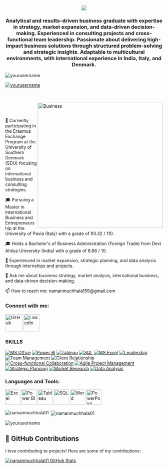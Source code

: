 <h1 align="center">
    <img src="https://readme-typing-svg.herokuapp.com/?font=Righteous&size=35&center=true&vCenter=true&width=700&height=70&duration=4000&lines=Hi+There!+👋;+I'm+Naman+Muchhala!;+Business+Graduate!" />
</h1>

<h3 align="center">Analytical and results-driven business graduate with expertise in strategy, market expansion, and      data-driven decision-making. Experienced in consulting projects and cross-functional team leadership. Passionate about delivering high-impact business solutions through structured problem-solving and strategic insights. Adaptable to multicultural environments, with international experience in India, Italy, and Denmark.</h3>

<p align="left"> <img src="https://komarev.com/ghpvc/?username=yourusername&label=Profile%20views&color=0e75b6&style=flat" alt="yourusername" /> </p>

<p align="left"> <a href="https://github.com/ryo-ma/github-profile-trophy"><img src="https://github-profile-trophy.vercel.app/?username=yourusername" alt="yourusername" /></a> </p>

<br>
<br>

<img align="right" alt="Business" width="400" src="https://media.giphy.com/media/l41YhW6e8zF88E916/giphy.gif">

<div style="margin-top: 3rem">
    <div style="flex: 1; ">
        <p>🚀 Currently participating in the Erasmus Exchange Program at the University of Southern Denmark (SDU) focusing on international business and consulting strategies.</p>
        <p>🎓 Pursuing a Master in International Business and Entrepreneurship at the University of Pavia (Italy) with a grade of 93.32 / 110.</p>
        <p>🎓 Holds a Bachelor's of Business Administration (Foreign Trade) from Devi Ahilya University (India) with a grade of 8.66 / 10.</p>
        <p>💼 Experienced in market expansion, strategic planning, and data analysis through internships and projects.</p>
        <p>💬 Ask me about business strategy, market analysis, international business, and data-driven decision-making.</p>
        <p>📫 How to reach me: namanmuchhala159@gmail.com</p>
    </div>
</div>

<h3 align="left">Connect with me:</h3>
<p align="left">
    <a href="https://github.com/namanmuchhala01" target="_blank"><img align="center" src="https://github.com/DevMadhup/DevMadhup/blob/main/github.gif" alt="GitHub" height="55" width="55" /></a>
    <a href="https://www.linkedin.com/in/naman-muchhala-jsg/" target="_blank"><img align="center" src="https://github.com/DevMadhup/DevMadhup/blob/main/372102050_LINKEDIN_ICON_TRANSPARENT_1080.gif" alt="LinkedIn" height="55" width="50" /></a>
</p>

<h3 align="left">SKILLS</h3>

[![MS Office](https://img.shields.io/badge/MS_Office-D83027?style=for-the-badge&logo=microsoft-office&logoColor=white)](https://www.microsoft.com/en-us/microsoft-365/microsoft-office)
[![Power BI](https://img.shields.io/badge/Power_BI-F2C80F?style=for-the-badge&logo=powerbi&logoColor=black)](https://powerbi.microsoft.com/en-us/)
[![Tableau](https://img.shields.io/badge/Tableau-E97627?style=for-the-badge&logo=tableau&logoColor=white)](https://www.tableau.com/)
[![SQL](https://img.shields.io/badge/SQL-4479A1?style=for-the-badge&logo=mysql&logoColor=white)](https://www.mysql.com/)
[![MS Excel](https://img.shields.io/badge/MS_Excel-217346?style=for-the-badge&logo=microsoft-excel&logoColor=white)](https://www.microsoft.com/en-us/microsoft-365/excel)
[![Leadership](https://img.shields.io/badge/Leadership-007BFF?style=for-the-badge&logo=star&logoColor=white)](https://en.wikipedia.org/wiki/Leadership)
[![Team Management](https://img.shields.io/badge/Team_Management-28A745?style=for-the-badge&logo=people&logoColor=white)](https://en.wikipedia.org/wiki/Team_management)
[![Client Relationship](https://img.shields.io/badge/Client_Relationship-FFC107?style=for-the-badge&logo=handshake&logoColor=black)](https://en.wikipedia.org/wiki/Customer_relationship_management)
[![Cross-functional Collaboration](https://img.shields.io/badge/Cross_functional_Collaboration-17A2B8?style=for-the-badge&logo=users&logoColor=white)](https://en.wikipedia.org/wiki/Cross-functional_team)
[![Agile Project Management](https://img.shields.io/badge/Agile_Project_Management-6C757D?style=for-the-badge&logo=tasks&logoColor=white)](https://en.wikipedia.org/wiki/Agile_software_development)
[![Strategic Planning](https://img.shields.io/badge/Strategic_Planning-007BFF?style=for-the-badge&logo=chart-line&logoColor=white)](https://en.wikipedia.org/wiki/Strategic_planning)
[![Market Research](https://img.shields.io/badge/Market_Research-28A745?style=for-the-badge&logo=search&logoColor=white)](https://en.wikipedia.org/wiki/Market_research)
[![Data Analysis](https://img.shields.io/badge/Data_Analysis-FFC107?style=for-the-badge&logo=chart-bar&logoColor=black)](https://en.wikipedia.org/wiki/Data_analysis)

<h3 align="left">Languages and Tools:</h3>
<p align="left">
    <img src="https://img.icons8.com/color/48/000000/microsoft-excel-2019--v1.png" alt="Excel" width="48" height="48"/>
    <img src="https://github.com/user-attachments/assets/fb8e5206-c70b-4ef5-b090-1d42890ed612" alt="Power BI" width="48" height="48" />
    <img src="https://img.icons8.com/color/48/000000/tableau-software.png" alt="Tableau" width="48" height="48"/>
    <img src="https://img.icons8.com/color/48/000000/sql.png" alt="SQL" width="48" height="48"/>
    <img src="https://img.icons8.com/color/48/000000/microsoft-word-2019--v1.png" alt="Word" width="48" height="48"/>
    <img src="https://img.icons8.com/color/48/000000/microsoft-powerpoint-2019--v1.png" alt="PowerPoint" width="48" height="48"/>
</p>

<p><img align="left" src="https://github-readme-stats.vercel.app/api/top-langs?username=namanmuchhala01&show_icons=true&locale=en&layout=compact" alt="namanmuchhala01" /></p>

<p>&nbsp;<img align="center" src="https://github-readme-stats.vercel.app/api?username=namanmuchhala01&show_icons=true&locale=en" alt="namanmuchhala01" /></p>



<p><img align="center" src="https://github-readme-streak-stats.herokuapp.com/?user=namanmuchhala01&" alt="yourusername" /></p>

## 🌟 GitHub Contributions
I love contributing to projects! Here are some of my contributions:

[![namanmuchhala01 GitHub Stats](https://github-readme-stats.vercel.app/api?username=namanmuchhala01&show_icons=true&theme=radical)](https://github.com/namanmuchhala01)
